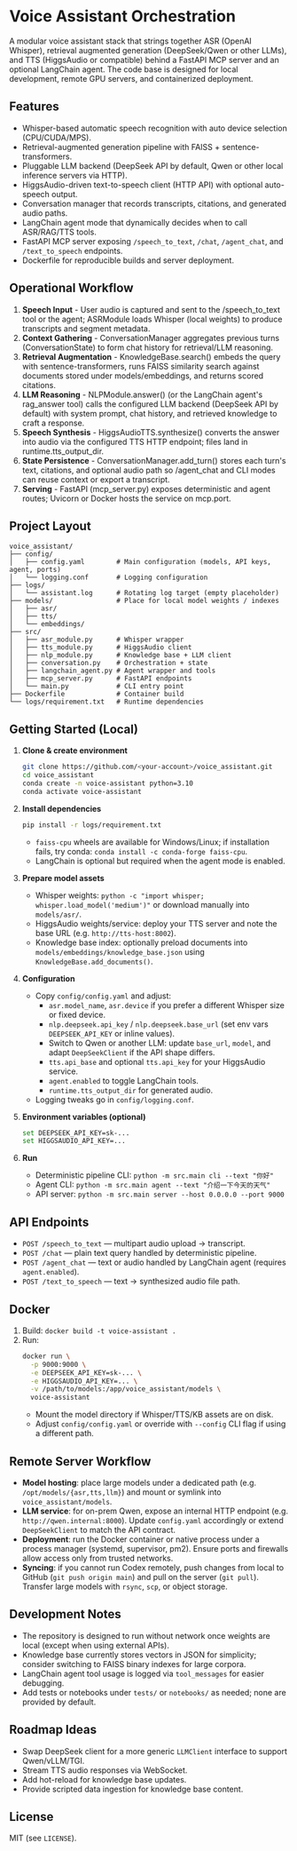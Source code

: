 ﻿# Voice Assistant Orchestration

A modular voice assistant stack that strings together ASR (OpenAI Whisper), retrieval augmented generation (DeepSeek/Qwen or other LLMs), and TTS (HiggsAudio or compatible) behind a FastAPI MCP server and an optional LangChain agent. The code base is designed for local development, remote GPU servers, and containerized deployment.

## Features
- Whisper-based automatic speech recognition with auto device selection (CPU/CUDA/MPS).
- Retrieval-augmented generation pipeline with FAISS + sentence-transformers.
- Pluggable LLM backend (DeepSeek API by default, Qwen or other local inference servers via HTTP).
- HiggsAudio-driven text-to-speech client (HTTP API) with optional auto-speech output.
- Conversation manager that records transcripts, citations, and generated audio paths.
- LangChain agent mode that dynamically decides when to call ASR/RAG/TTS tools.
- FastAPI MCP server exposing `/speech_to_text`, `/chat`, `/agent_chat`, and `/text_to_speech` endpoints.
- Dockerfile for reproducible builds and server deployment.

## Operational Workflow
1. **Speech Input** - User audio is captured and sent to the /speech_to_text tool or the agent; ASRModule loads Whisper (local weights) to produce transcripts and segment metadata.
2. **Context Gathering** - ConversationManager aggregates previous turns (ConversationState) to form chat history for retrieval/LLM reasoning.
3. **Retrieval Augmentation** - KnowledgeBase.search() embeds the query with sentence-transformers, runs FAISS similarity search against documents stored under models/embeddings, and returns scored citations.
4. **LLM Reasoning** - NLPModule.answer() (or the LangChain agent's rag_answer tool) calls the configured LLM backend (DeepSeek API by default) with system prompt, chat history, and retrieved knowledge to craft a response.
5. **Speech Synthesis** - HiggsAudioTTS.synthesize() converts the answer into audio via the configured TTS HTTP endpoint; files land in runtime.tts_output_dir.
6. **State Persistence** - ConversationManager.add_turn() stores each turn's text, citations, and optional audio path so /agent_chat and CLI modes can reuse context or export a transcript.
7. **Serving** - FastAPI (mcp_server.py) exposes deterministic and agent routes; Uvicorn or Docker hosts the service on mcp.port.

## Project Layout
```
voice_assistant/
├── config/
│   ├── config.yaml        # Main configuration (models, API keys, agent, ports)
│   └── logging.conf       # Logging configuration
├── logs/
│   └── assistant.log      # Rotating log target (empty placeholder)
├── models/                # Place for local model weights / indexes
│   ├── asr/
│   ├── tts/
│   └── embeddings/
├── src/
│   ├── asr_module.py      # Whisper wrapper
│   ├── tts_module.py      # HiggsAudio client
│   ├── nlp_module.py      # Knowledge base + LLM client
│   ├── conversation.py    # Orchestration + state
│   ├── langchain_agent.py # Agent wrapper and tools
│   ├── mcp_server.py      # FastAPI endpoints
│   └── main.py            # CLI entry point
├── Dockerfile             # Container build
└── logs/requirement.txt   # Runtime dependencies
```

## Getting Started (Local)
1. **Clone & create environment**
   ```bash
   git clone https://github.com/<your-account>/voice_assistant.git
   cd voice_assistant
   conda create -n voice-assistant python=3.10
   conda activate voice-assistant
   ```

2. **Install dependencies**
   ```bash
   pip install -r logs/requirement.txt
   ```
   - `faiss-cpu` wheels are available for Windows/Linux; if installation fails, try conda: `conda install -c conda-forge faiss-cpu`.
   - LangChain is optional but required when the agent mode is enabled.

3. **Prepare model assets**
   - Whisper weights: `python -c "import whisper; whisper.load_model('medium')"` or download manually into `models/asr/`.
   - HiggsAudio weights/service: deploy your TTS server and note the base URL (e.g. `http://tts-host:8002`).
   - Knowledge base index: optionally preload documents into `models/embeddings/knowledge_base.json` using `KnowledgeBase.add_documents()`.

4. **Configuration**
   - Copy `config/config.yaml` and adjust:
     - `asr.model_name`, `asr.device` if you prefer a different Whisper size or fixed device.
     - `nlp.deepseek.api_key` / `nlp.deepseek.base_url` (set env vars `DEEPSEEK_API_KEY` or inline values).
     - Switch to Qwen or another LLM: update `base_url`, `model`, and adapt `DeepSeekClient` if the API shape differs.
     - `tts.api_base` and optional `tts.api_key` for your HiggsAudio service.
     - `agent.enabled` to toggle LangChain tools.
     - `runtime.tts_output_dir` for generated audio.
   - Logging tweaks go in `config/logging.conf`.

5. **Environment variables (optional)**
   ```bash
   set DEEPSEEK_API_KEY=sk-...
   set HIGGSAUDIO_API_KEY=...
   ```

6. **Run**
   - Deterministic pipeline CLI: `python -m src.main cli --text "你好"`
   - Agent CLI: `python -m src.main agent --text "介绍一下今天的天气"`
   - API server: `python -m src.main server --host 0.0.0.0 --port 9000`

## API Endpoints
- `POST /speech_to_text` — multipart audio upload → transcript.
- `POST /chat` — plain text query handled by deterministic pipeline.
- `POST /agent_chat` — text or audio handled by LangChain agent (requires `agent.enabled`).
- `POST /text_to_speech` — text → synthesized audio file path.

## Docker
1. Build: `docker build -t voice-assistant .`
2. Run:
   ```bash
   docker run \
     -p 9000:9000 \
     -e DEEPSEEK_API_KEY=sk-... \
     -e HIGGSAUDIO_API_KEY=... \
     -v /path/to/models:/app/voice_assistant/models \
     voice-assistant
   ```
   - Mount the model directory if Whisper/TTS/KB assets are on disk.
   - Adjust `config/config.yaml` or override with `--config` CLI flag if using a different path.

## Remote Server Workflow
- **Model hosting**: place large models under a dedicated path (e.g. `/opt/models/{asr,tts,llm}`) and mount or symlink into `voice_assistant/models`.
- **LLM service**: for on-prem Qwen, expose an internal HTTP endpoint (e.g. `http://qwen.internal:8000`). Update `config.yaml` accordingly or extend `DeepSeekClient` to match the API contract.
- **Deployment**: run the Docker container or native process under a process manager (systemd, supervisor, pm2). Ensure ports and firewalls allow access only from trusted networks.
- **Syncing**: if you cannot run Codex remotely, push changes from local to GitHub (`git push origin main`) and pull on the server (`git pull`). Transfer large models with `rsync`, `scp`, or object storage.

## Development Notes
- The repository is designed to run without network once weights are local (except when using external APIs).
- Knowledge base currently stores vectors in JSON for simplicity; consider switching to FAISS binary indexes for large corpora.
- LangChain agent tool usage is logged via `tool_messages` for easier debugging.
- Add tests or notebooks under `tests/` or `notebooks/` as needed; none are provided by default.

## Roadmap Ideas
- Swap DeepSeek client for a more generic `LLMClient` interface to support Qwen/vLLM/TGI.
- Stream TTS audio responses via WebSocket.
- Add hot-reload for knowledge base updates.
- Provide scripted data ingestion for knowledge base content.

## License
MIT (see `LICENSE`).

